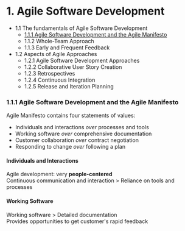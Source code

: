 # 1. Agile Software Development
- 1.1 The fundamentals of Agile Software Development
    - [1.1.1 Agile Software Development and the Agile Manifesto](#111-agile-software-development-and-the-agile-manifesto)
    - 1.1.2 Whole-Team Approach
    - 1.1.3 Early and Frequent Feedback
- 1.2 Aspects of Agile Approaches
    - 1.2.1 Agile Software Development Approaches
    - 1.2.2 Collaborative User Story Creation
    - 1.2.3 Retrospectives
    - 1.2.4 Continuous Integration
    - 1.2.5 Release and Iteration Planning


### 1.1.1 Agile Software Development and the Agile Manifesto

Agile Manifesto contains four statements of values:  
- Individuals and interactions *over* processes and tools
- Working software *over* comprehensive documentation
- Customer collaboration *over* contract negotiation
- Responding to change *over* following a plan

#### Individuals and Interactions

Agile development: very **people-centered**  
Continuous communication and interaction > Reliance on tools and processes

#### Working Software

Working software > Detailed documentation  
Provides opportunities to get customer's rapid feedback  